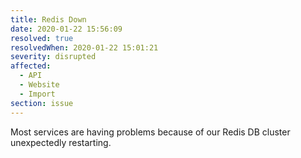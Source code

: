 ```yaml
---
title: Redis Down
date: 2020-01-22 15:56:09
resolved: true
resolvedWhen: 2020-01-22 15:01:21
severity: disrupted
affected:
  - API
  - Website
  - Import
section: issue
---
```


Most services are having problems because of our Redis DB cluster unexpectedly restarting.

